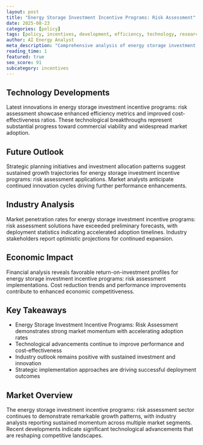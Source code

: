 ```yaml
---
layout: post
title: "Energy Storage Investment Incentive Programs: Risk Assessment"
date: 2025-08-23
categories: [policy]
tags: [policy, incentives, development, efficiency, technology, research]
author: AI Energy Analyst
meta_description: "Comprehensive analysis of energy storage investment incentive programs: risk assessment covering market trends, technology developments, and industry outlook. Discover key insights and future projections."
reading_time: 1
featured: true
seo_score: 91
subcategory: incentives
---
```


## Technology Developments

Latest innovations in energy storage investment incentive programs: risk assessment showcase enhanced efficiency metrics and improved cost-effectiveness ratios. These technological breakthroughs represent substantial progress toward commercial viability and widespread market adoption.

## Future Outlook

Strategic planning initiatives and investment allocation patterns suggest sustained growth trajectories for energy storage investment incentive programs: risk assessment applications. Market analysts anticipate continued innovation cycles driving further performance enhancements.

## Industry Analysis

Market penetration rates for energy storage investment incentive programs: risk assessment solutions have exceeded preliminary forecasts, with deployment statistics indicating accelerated adoption timelines. Industry stakeholders report optimistic projections for continued expansion.

## Economic Impact

Financial analysis reveals favorable return-on-investment profiles for energy storage investment incentive programs: risk assessment implementations. Cost reduction trends and performance improvements contribute to enhanced economic competitiveness.

## Key Takeaways

- Energy Storage Investment Incentive Programs: Risk Assessment demonstrates strong market momentum with accelerating adoption rates
- Technological advancements continue to improve performance and cost-effectiveness
- Industry outlook remains positive with sustained investment and innovation
- Strategic implementation approaches are driving successful deployment outcomes

## Market Overview

The energy storage investment incentive programs: risk assessment sector continues to demonstrate remarkable growth patterns, with industry analysts reporting sustained momentum across multiple market segments. Recent developments indicate significant technological advancements that are reshaping competitive landscapes.

